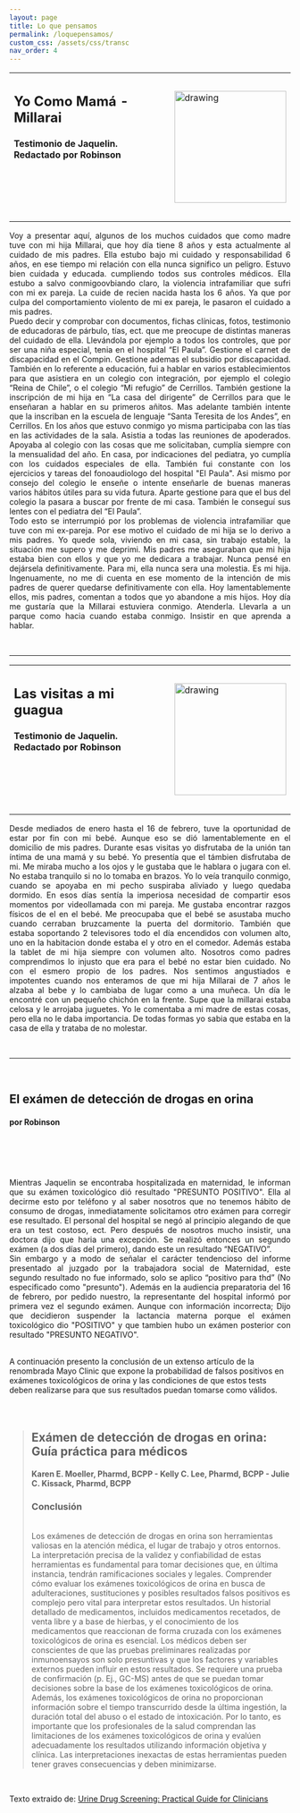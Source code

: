 ```yaml
---
layout: page
title: Lo que pensamos
permalink: /loquepensamos/
custom_css: /assets/css/transc
nav_order: 4
---
```


<table class="notable">
<td><h2>Yo Como Mamá - Millarai</h2>
<h4>Testimonio de Jaquelin. Redactado por Robinson</h4>
<h1 class="western" align="left">&nbsp;</h1>
</td>
<td>
<img src="/elianbebe/assets/images/yo_como_madre.png" alt="drawing" width="200"/>
</td>
</table>


<p style="text-align:justify">Voy a presentar aquí, algunos de los muchos cuidados que como madre tuve con mi hija Millarai, que hoy d&iacute;a tiene 8 a&ntilde;os y esta actualmente al cuidado de mis padres. Ella estubo bajo mi cuidado y responsabilidad 6 años, en ese tiempo mi relación con ella nunca significo un peligro. Estuvo bien cuidada y educada. cumpliendo todos sus controles médicos. Ella estubo a salvo conmigoovbiando claro, la violencia intrafamiliar que sufri con mi ex pareja. La cuide de recien nacida hasta los 6 años. Ya que por culpa del comportamiento violento de mi ex pareja, le pasaron el cuidado a mis padres.  <br>Puedo decir y comprobar con documentos, fichas cl&iacute;nicas, fotos, testimonio de educadoras de p&aacute;rbulo, t&iacute;as, ect. que me preocupe de distintas maneras del cuidado de ella. Llev&aacute;ndola por ejemplo a todos los controles, que por ser una ni&ntilde;a especial, tenia en el hospital &ldquo;El Paula&rdquo;. Gestione el carnet de discapacidad en el Compin. Gestione ademas el subsidio por discapacidad. Tambi&eacute;n en lo referente a educaci&oacute;n, fui a hablar en varios establecimientos para que asistiera en un colegio con integraci&oacute;n, por ejemplo el colegio &ldquo;Reina de Chile&rdquo;, o el colegio &ldquo;Mi refugio&rdquo; de Cerrillos. Tambi&eacute;n gestione la inscripci&oacute;n de mi hija en &ldquo;La casa del dirigente&rdquo; de Cerrillos para que le ense&ntilde;aran a hablar en su primeros a&ntilde;itos. Mas adelante tambi&eacute;n intente que la inscriban en la escuela de lenguaje &ldquo;Santa Teresita de los Andes&rdquo;, en Cerrillos. En los a&ntilde;os que estuvo conmigo yo misma participaba con las t&iacute;as en las actividades de la sala. Asistia a todas las reuniones de apoderados. Apoyaba al colegio con las cosas que me solicitaban, cumplía siempre con la mensualidad del a&ntilde;o. En casa, por indicaciones del pediatra, yo cumpl&iacute;a con los cuidados especiales de ella. Tambi&eacute;n fui constante con los ejercicios y tareas del fonoaudiologo del hospital "El Paula". Asi mismo por consejo del colegio le ense&ntilde;e o intente ense&ntilde;arle de buenas maneras varios h&aacute;bitos &uacute;tiles para su vida futura. Aparte gestione para que el bus del colegio la pasara a buscar por frente de mi casa. Tambi&eacute;n le consegu&iacute; sus lentes con el pediatra del &ldquo;El Paula&rdquo;.<br> Todo esto se interrumpi&oacute; por los problemas de violencia intrafamiliar que tuve con mi ex-pareja. Por ese motivo el cuidado de mi hija se lo derivo a mis padres. Yo quede sola, viviendo en mi casa, sin trabajo estable, la situaci&oacute;n me supero y me deprimi. Mis padres me aseguraban que mi hija estaba bien con ellos y que yo me dedicara a trabajar. Nunca pens&eacute; en dej&aacute;rsela definitivamente. Para mi, ella nunca sera una molestia. Es mi hija. Ingenuamente, no me di cuenta en ese momento de la intenci&oacute;n de mis padres de querer quedarse definitivamente con ella. Hoy lamentablemente ellos, mis padres, comentan a todos que yo abandone a mis hijos. Hoy día me gustaría que la Millarai estuviera conmigo. Atenderla. Llevarla a un parque como hacia cuando estaba conmigo. Insistir en que aprenda a hablar.</p>
<p>&nbsp;</p>



<hr>



<table class="notable">
<td><h2>Las visitas a mi guagua</h2>
<h4>Testimonio de Jaquelin. Redactado por Robinson</h4>
<h1 class="western" align="left">&nbsp;</h1>
</td>
<td>
<img src="/elianbebe/assets/images/visitas.png" alt="drawing" width="200"/>
</td>
</table>
<p style="text-align:justify">
Desde mediados de enero hasta el 16 de febrero, tuve la oportunidad de estar por fin con mi bebé. Aunque eso se dió lamentablemente en el domicilio de mis padres.
Durante esas visitas yo disfrutaba de la unión tan íntima de una mamá y su bebé. Yo presentía que el támbien disfrutaba de mi. Me miraba mucho a los ojos y le gustaba que le hablara o jugara con el. No estaba tranquilo si no lo tomaba en brazos. Yo lo veía tranquilo conmigo, cuando se apoyaba en mi pecho suspiraba aliviado y luego quedaba dormido. En esos días sentía la imperiosa necesidad de compartir esos momentos por videollamada con mi pareja. Me gustaba encontrar razgos físicos de el en el bebé. Me preocupaba que el bebé se asustaba mucho cuando cerraban bruzcamente la puerta del dormitorio. También que estaba soportando 2 televisores todo el día encendidos con volumen alto, uno en la habitacion donde estaba el y otro en el comedor. Además estaba la tablet de mi hija siempre con volumen alto. Nosotros como padres comprendimos lo injusto que era para el bebé no estar bien cuidado. No con el esmero propio de los padres. Nos sentimos angustiados e impotentes cuando nos enteramos de que mi hija Millarai de 7 años le alzaba al bebe y lo cambiaba de lugar como a una muñeca. Un día le encontré con un pequeño chichón en la frente. Supe que la millarai estaba celosa y le arrojaba juguetes. Yo le comentaba a mi madre de estas cosas, pero ella no le daba importancia. De todas formas yo sabia que estaba en la casa de ella y trataba de no molestar.<p><br>
<hr>

<br>

<h2>El exámen de detección de drogas en orina</h2>
<h4>por Robinson</h4>
<h1 class="western" align="left">&nbsp;</h1>

<p style="text-align:justify">
Mientras Jaquelin se encontraba hospitalizada en maternidad, le informan que su exámen toxicológico dió resultado "PRESUNTO POSITIVO". Ella al decirme esto por teléfono y al saber nosotros que no tenemos hábito de consumo de drogas, inmediatamente solicitamos otro exámen para corregir ese resultado. El personal del hospital se negó al principio alegando de que era un test costoso, ect. Pero después de nosotros mucho insistir, una doctora dijo que haria una excepción. Se realizó entonces un segundo exámen (a dos días del primero), dando este un resultado “NEGATIVO”.<br>Sin embargo y a modo de señalar el carácter tendencioso del informe presentado al juzgado por la trabajadora social de Maternidad, este segundo resultado no fue informado, solo se aplico “positivo para thd” (No especificado como "presunto"). Además en la audiencia preparatoria del 16 de febrero, por pedido nuestro, la representante del hospital informó por primera vez el segundo exámen. Aunque con información incorrecta; Dijo que decidieron suspender la lactancia materna porque el exámen toxicológico dio "POSITIVO" y que tambien hubo un exámen posterior con resultado "PRESUNTO NEGATIVO".
</p>

<br>
A continuación presento la conclusión de un extenso artículo de la renombrada Mayo Clinic que expone la probabilidad de falsos positivos en exámenes toxicológicos de orina y las condiciones de que estos tests deben realizarse para que sus resultados puedan tomarse como válidos.

<br>
<br>
<br>


<blockquote cite="https://www.mayoclinicproceedings.org/article/S0025-6196(11)61120-8/fulltext">


<h2>Exámen de detección de drogas en orina: Guía práctica para médicos</h2>

<h4>Karen E. Moeller, Pharmd, BCPP - Kelly C. Lee, Pharmd, BCPP - Julie C. Kissack, Pharmd, BCPP</h4>

 <h3>Conclusión</h3> <br>
Los exámenes de detección de drogas en orina son herramientas valiosas en la atención médica, el lugar de trabajo y otros entornos. La interpretación precisa de la validez y confiabilidad de estas herramientas es fundamental para tomar decisiones que, en última instancia, tendrán ramificaciones sociales y legales. Comprender cómo evaluar los exámenes toxicológicos de orina en busca de adulteraciones, sustituciones y posibles resultados falsos positivos es complejo pero vital para interpretar estos resultados. Un historial detallado de medicamentos, incluidos medicamentos recetados, de venta libre y a base de hierbas, y
el conocimiento de los medicamentos que reaccionan de forma cruzada con los exámenes toxicológicos de orina es esencial. Los médicos deben ser conscientes de que las pruebas preliminares realizadas por inmunoensayos son solo presuntivas y que los factores y variables externos pueden influir en estos resultados. Se requiere una prueba de confirmación (p. Ej., GC-MS) antes de que se puedan tomar decisiones sobre la base de los exámenes toxicológicos de orina. Además, los exámenes toxicológicos de orina no proporcionan información sobre el tiempo transcurrido desde la última ingestión, la duración total del abuso o el estado de intoxicación. Por lo tanto, es importante que los profesionales de la salud comprendan las limitaciones de los exámenes toxicológicos de orina y evalúen adecuadamente los resultados utilizando información objetiva y clínica. Las interpretaciones inexactas de estas herramientas pueden tener graves consecuencias y deben minimizarse.


</blockquote>

<br>

Texto extraido de: <a href="https://www.mayoclinicproceedings.org/article/S0025-6196(11)61120-8/fulltext"  target="_blank">Urine Drug Screening: Practical Guide for Clinicians</a>

<br>
